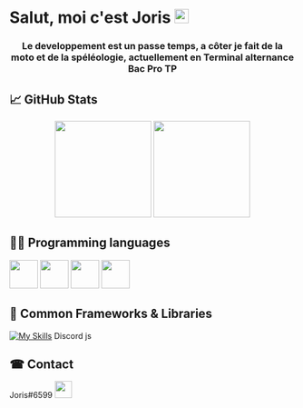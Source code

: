 # Salut, moi c'est Joris <img src="https://raw.githubusercontent.com/MartinHeinz/MartinHeinz/master/wave.gif" width="25px" height="25px">
### <p align="center">Le developpement est un passe temps, a côter je fait de la moto et de la spéléologie, actuellement en Terminal alternance Bac Pro TP</p>


## 📈 GitHub Stats
  <p align="center">
    <img 
      height="170em"
      src="https://github-readme-stats.vercel.app/api?username=Joris-developement&count_private=true&show_icons=true&theme=transparent"
    />
    <img 
      height="170em"
      src="https://github-readme-stats.vercel.app/api/top-langs/?username=Joris-developement&theme=transparent&layout=compact"
    />
    <!-- 10 langues
    1. lua
    2. MySQL
    3. html
    4. css
    5. JavaScript
    6. TypeScript
    7. C++
    8. Python
    9. Golang
    10. batch
    11. MD
    -->
  </p>

 <!-- faire un true ou y'a le logo et ne nom du langage/framework -->

## 👨‍🏫 Programming languages
<img src="https://upload.wikimedia.org/wikipedia/commons/c/cf/Lua-Logo.svg" width="50px" height="50px">
<img src="https://upload.wikimedia.org/wikipedia/fr/6/62/MySQL.svg" width="50px" height="50px">
<img src="https://upload.wikimedia.org/wikipedia/commons/6/61/HTML5_logo_and_wordmark.svg" width="50px" height="50px">
<img src="https://upload.wikimedia.org/wikipedia/commons/d/d5/CSS3_logo_and_wordmark.svg" width="50px" height="50px">

## 📗 Common Frameworks & Libraries
[![My Skills](https://skills.thijs.gg/icons?i=jquery,svelte,mysql)](https://skills.thijs.gg)
Discord js

<summary><h2> ☎ Contact </h2></summary>

Joris#6599 <img src="https://upload.wikimedia.org/wikipedia/commons/c/cf/Lua-Logo.svg" width="30px" height="30px">

<!-- ![Discord](https://img.shields.io/badge/Joris%236599-5865F2?style=for-the-badge&logo=discord&logoColor=white) Joris#6599 -->

<!-- <details><summary><h2> ☎ Contact </h2></summary>
| Platform | Name |
| -------- | ---- |
| Discord | Joris#6599 |
</details> -->
